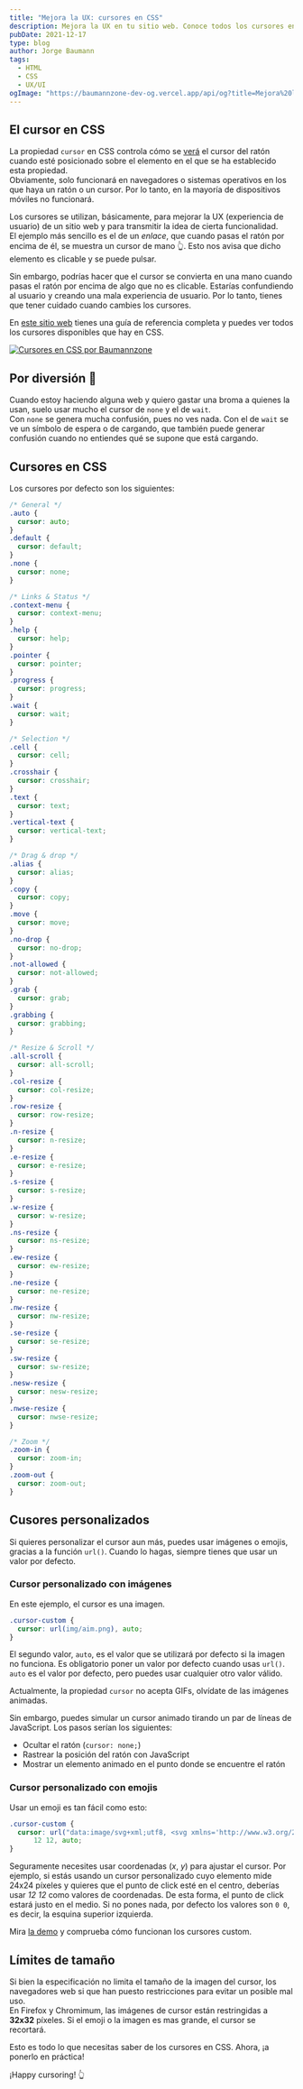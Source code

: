 ```yaml
---
title: "Mejora la UX: cursores en CSS"
description: Mejora la UX en tu sitio web. Conoce todos los cursores en CSS. Aprende a cambiar los cursores y mejora la experiencia de usuario de tu sitio web. ¿Los conoces todos?
pubDate: 2021-12-17
type: blog
author: Jorge Baumann
tags:
  - HTML
  - CSS
  - UX/UI
ogImage: "https://baumannzone-dev-og.vercel.app/api/og?title=Mejora%20la%20UX%3A%20cursores%20en%20CSS&tags=HTML,CSS,UX/UI"
---
```


## El cursor en CSS

La propiedad `cursor` en CSS controla cómo se [verá](https://baumannzone.github.io/cursores-css/) el cursor del ratón cuando esté posicionado sobre el elemento en el que se ha establecido esta propiedad.  
Obviamente, solo funcionará en navegadores o sistemas operativos en los que haya un ratón o un cursor. Por lo tanto, en la mayoría de dispositivos móviles no funcionará.

Los cursores se utilizan, básicamente, para mejorar la UX (experiencia de usuario) de un sitio web y para transmitir la idea de cierta funcionalidad.  
El ejemplo más sencillo es el de un _enlace_, que cuando pasas el ratón por encima de él, se muestra un cursor de mano 👆. Esto nos avisa que dicho elemento es clicable y se puede pulsar.

Sin embargo, podrías hacer que el cursor se convierta en una mano cuando pasas el ratón por encima de algo que no es clicable. Estarías confundiendo al usuario y creando una mala experiencia de usuario. Por lo tanto, tienes que tener cuidado cuando cambies los cursores.

En [este sitio web](https://baumannzone.github.io/cursores-css/) tienes una guía de referencia completa y puedes ver todos los cursores disponibles que hay en CSS.

[![Cursores en CSS por Baumannzone](https://raw.githubusercontent.com/baumannzone/cursores-css/main/img/og.png)](https://baumannzone.github.io/cursores-css/)

## Por diversión 🤡

Cuando estoy haciendo alguna web y quiero gastar una broma a quienes la usan, suelo usar mucho el cursor de `none` y el de `wait`.  
Con `none` se genera mucha confusión, pues no ves nada. Con el de `wait` se ve un símbolo de espera o de cargando, que también puede generar confusión cuando no entiendes qué se supone que está cargando.

## Cursores en CSS

Los cursores por defecto son los siguientes:

```css
/* General */
.auto {
  cursor: auto;
}
.default {
  cursor: default;
}
.none {
  cursor: none;
}

/* Links & Status */
.context-menu {
  cursor: context-menu;
}
.help {
  cursor: help;
}
.pointer {
  cursor: pointer;
}
.progress {
  cursor: progress;
}
.wait {
  cursor: wait;
}

/* Selection */
.cell {
  cursor: cell;
}
.crosshair {
  cursor: crosshair;
}
.text {
  cursor: text;
}
.vertical-text {
  cursor: vertical-text;
}

/* Drag & drop */
.alias {
  cursor: alias;
}
.copy {
  cursor: copy;
}
.move {
  cursor: move;
}
.no-drop {
  cursor: no-drop;
}
.not-allowed {
  cursor: not-allowed;
}
.grab {
  cursor: grab;
}
.grabbing {
  cursor: grabbing;
}

/* Resize & Scroll */
.all-scroll {
  cursor: all-scroll;
}
.col-resize {
  cursor: col-resize;
}
.row-resize {
  cursor: row-resize;
}
.n-resize {
  cursor: n-resize;
}
.e-resize {
  cursor: e-resize;
}
.s-resize {
  cursor: s-resize;
}
.w-resize {
  cursor: w-resize;
}
.ns-resize {
  cursor: ns-resize;
}
.ew-resize {
  cursor: ew-resize;
}
.ne-resize {
  cursor: ne-resize;
}
.nw-resize {
  cursor: nw-resize;
}
.se-resize {
  cursor: se-resize;
}
.sw-resize {
  cursor: sw-resize;
}
.nesw-resize {
  cursor: nesw-resize;
}
.nwse-resize {
  cursor: nwse-resize;
}

/* Zoom */
.zoom-in {
  cursor: zoom-in;
}
.zoom-out {
  cursor: zoom-out;
}
```

## Cusores personalizados

Si quieres personalizar el cursor aun más, puedes usar imágenes o emojis, gracias a la función `url()`. Cuando lo hagas, siempre tienes que usar un valor por defecto.

### Cursor personalizado con imágenes

En este ejemplo, el cursor es una imagen.

```css
.cursor-custom {
  cursor: url(img/aim.png), auto;
}
```

El segundo valor, `auto`, es el valor que se utilizará por defecto si la imagen no funciona. Es obligatorio poner un valor por defecto cuando usas `url()`.  
`auto` es el valor por defecto, pero puedes usar cualquier otro valor válido.

Actualmente, la propiedad `cursor` no acepta GIFs, olvídate de las imágenes animadas.

Sin embargo, puedes simular un cursor animado tirando un par de líneas de JavaScript. Los pasos serían los siguientes:

- Ocultar el ratón (`cursor: none;`)
- Rastrear la posición del ratón con JavaScript
- Mostrar un elemento animado en el punto donde se encuentre el ratón

### Cursor personalizado con emojis

Usar un emoji es tan fácil como esto:

```css
.cursor-custom {
  cursor: url("data:image/svg+xml;utf8, <svg xmlns='http://www.w3.org/2000/svg' width='32' height='32' style='font-size: 24px'><text y='20'>🦄</text></svg>")
      12 12, auto;
}
```

Seguramente necesites usar coordenadas (_x_, _y_) para ajustar el cursor. Por ejemplo, si estás usando un cursor personalizado cuyo elemento mide 24x24 píxeles y quieres que el punto de click esté en el centro, deberías usar _12_ _12_ como valores de coordenadas. De esta forma, el punto de click estará justo en el medio.
Si no pones nada, por defecto los valores son `0 0`, es decir, la esquina superior izquierda.

Mira [la demo](https://baumannzone.github.io/cursores-css/) y comprueba cómo funcionan los cursores custom.

## Límites de tamaño

Si bien la especificación no limita el tamaño de la imagen del cursor, los navegadores web si que han puesto restricciones para evitar un posible mal uso.  
En Firefox y Chromimum, las imágenes de cursor están restringidas a **32x32** píxeles. Si el emoji o la imagen es mas grande, el cursor se recortará.

Esto es todo lo que necesitas saber de los cursores en CSS. Ahora, ¡a ponerlo en práctica!

¡Happy cursoring! 👆

